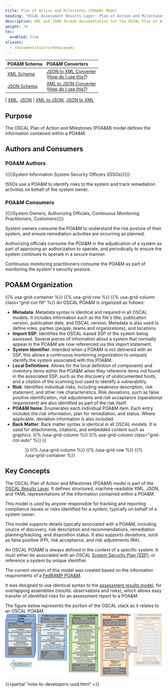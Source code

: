 ```yaml
---
title: Plan of Action and Milestones (POA&M) Model
heading: "OSCAL Assessment Results Layer: Plan of Action and Milestones (POA&M) Model"
description: XML and JSON format documentation for the OSCAL Plan of Action and Milestones (POA&M) model, which is part of the OSCAL Assessment Results layer. These formats model the findings of a periodic or continuous assessment.
weight: 70
toc:
  enabled: true
aliases:
  - /documentation/schema/poam/
---
```


| POA&M Schema | POA&M Converters
|:--- |:--- |
| [XML Schema](https://raw.githubusercontent.com/usnistgov/OSCAL/main/xml/schema/oscal_poam_schema.xsd) | [JSON to XML Converter](https://raw.githubusercontent.com/usnistgov/OSCAL/main/xml/convert/oscal_poam_json-to-xml-converter.xsl)<br />([How do I use this?](https://github.com/usnistgov/OSCAL/tree/main/xml#converting-oscal-json-content-to-xml)) |
| [JSON Schema](https://raw.githubusercontent.com/usnistgov/OSCAL/main/json/schema/oscal_poam_schema.json) | [XML to JSON Converter](https://raw.githubusercontent.com/usnistgov/OSCAL/main/json/convert/oscal_poam_xml-to-json-converter.xsl)<br />([How do I use this?](https://github.com/usnistgov/OSCAL/tree/main/json#converting-oscal-xml-content-to-json)) |



| [XML](), [JSON]() | [XML to JSON](), [JSON to XML]()

## Purpose

The OSCAL Plan of Action and Milestones (POA&M) model defines the information contained within a POA&M.

## Authors and Consumers

### POA&M Authors

{{<callout>}}System Information System Security Officers (ISSOs){{</callout>}}

ISSOs use a POA&M to identify risks to the system and track remediation activities on behalf of the system owner.

### POA&M Consumers

{{<callout>}}System Owners, Authorizing Officials, Continuous Monitoring Practitioners, Customers{{</callout>}}

System owners consume the POA&M to understand the risk posture of their system, and ensure remediation activities are occurring as planned.

Authorizing officials consume the POA&M in the adjudication of a system as part of approving an authorization to operate, and periodically to ensure the system continues to operate in a secure manner.

Continuous monitoring practitioners consume the POA&M as part of monitoring the system's security posture.

##  POA&M Organization

{{% usa-grid-container %}}
{{% usa-grid-row %}}
{{% usa-grid-column class="grid-col-fill" %}}
An OSCAL POA&M is organized as follows:
- **Metadata**: Metadata syntax is identical and required in all OSCAL models. It includes information such as the file's title, publication version, publication date, and OSCAL version. Metadata is also used to define roles, parties (people, teams and organizations), and locations.
- **Import SSP**: Identifies the OSCAL-based SSP of the system being assessed. Several pieces of information about a system that normally appear in the POA&M are now referenced via this import statement.
- **System Identifier**: Intended when a POA&M is not delivered with an SSP, this allows a continuous monitoring organization to uniquely identify the system associated with this POA&M.
- **Local Definitions**: Allows for the local definition of components and inventory items within the POA&M when they reference items not found in the associated SSP, such as the discovery of undocumented hosts, and a citation of the scanning tool used to identify a vulnerability.
- **Risk**: Identifies individual risks, including weakness description, risk statement, and other risk characteristics. Risk deviations, such as false positive identification, risk adjustments and risk acceptance (operational requirement) are also identified as part of the risk itself.
- **POA&M Items**: Enumerates each individual POA&M item. Each entry includes the risk information, plan for remediation, and status. Where applicable, deviation information is also included.
- **Back Matter**: Back matter syntax is identical in all OSCAL models. It is used for attachments, citations, and embedded content such as graphics.
{{% /usa-grid-column %}}
{{% usa-grid-column class="grid-col-auto" %}}
{{<figure src="poam-model.svg" alt="A diagram of the plan of actions and milestones model. As described in the text, within the larger plan of actions and milestones model box, it shows a metadata at the top, followed by an import SSP box, objectives box, assessment subject box, assessment assets box, assessment activities box, and finally a back matter box." class="maxw-full margin-top-0">}}
{{% /usa-grid-column %}}
{{% /usa-grid-row %}}
{{% /usa-grid-container %}}

## Key Concepts

The OSCAL Plan of Action and Milestones (POA&M) model is part of the [OSCAL Results Layer](/documentation/schema/assessment-results-layer/). It defines structured, machine-readable XML, JSON, and YAML representations of the information contained within a POA&M.

This model is used by anyone responsible for tracking and reporting compliance issues or risks identified for a system, typically on behalf of a system owner.

This model supports details typically associated with a POA&M, including source of discovery, risk description and recommendations, remediation planning/tracking, and disposition status. It also supports deviations, such as false positive (FP), risk acceptance, and risk adjustments (RA).

An OSCAL POA&M is always defined in the context of a specific system. It must either be associated with an OSCAL [System Security Plan (SSP)](/documentation/schema/implementation-layer/ssp/), or reference a system by unique identifier.

The current version of this model was created based on the information requirements of a [FedRAMP POA&M](https://www.fedramp.gov/assets/resources/templates/FedRAMP-POAM-Template.xlsm).

It was designed to use identical syntax to the [assessment results model](/documentation/schema/assessment-results-layer/assessment-results/), for overlapping assemblies (results: observations and risks), which allows easy transfer of identified risks for an assessment report to a POA&M.

The figure below represents the portion of the OSCAL stack as it relates to an OSCAL POA&M.
![A diagram representing the OSCAL stack from a system security plan's perspective.](OSCAL-stack-POAM.svg)

{{<partial "note-to-developers-uuid.html" >}}
